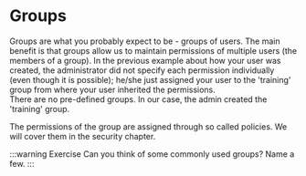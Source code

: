 # Groups

Groups are what you probably expect to be - groups of users. The main benefit is that groups allow us to maintain permissions of multiple users (the members of a group). In the previous example about how your user was created, the administrator did not specify each permission individually (even though it is possible); he/she just assigned your user to the 'training' group from where your user inherited the permissions.  
There are no pre-defined groups. In our case, the admin created the 'training' group.

The permissions of the group are assigned through so called policies. We will cover them in the security chapter.

:::warning Exercise
Can you think of some commonly used groups? Name a few.
:::
